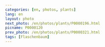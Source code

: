 ```yaml
---
categories: [en, photos, plants]
lang: en
layout: photo
next_photo: /en/photos/plants/P0000196.html
picname: P0000120
prev_photo: /en/photos/plants/P0000321.html
tags: [Flaschenbaum]
---
```

